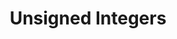 ---
has_children: false
layout: default
title: Unsigned Integers
parent: Data Types
grand_parent: Protocol
nav_order: 3
---